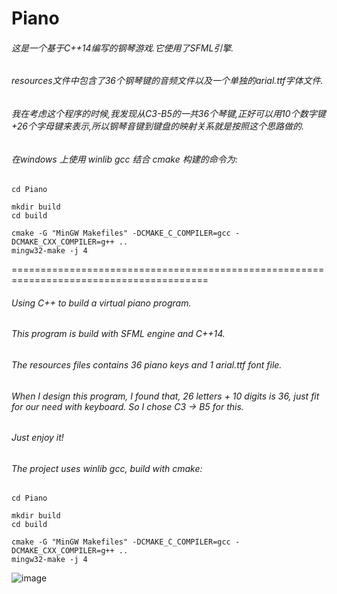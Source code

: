 # Piano

###### 这是一个基于C++14编写的钢琴游戏.它使用了SFML引擎.
###### resources文件中包含了36个钢琴键的音频文件以及一个单独的arial.ttf字体文件.
###### 我在考虑这个程序的时候,我发现从C3-B5的一共36个琴键,正好可以用10个数字键+26个字母键来表示,所以钢琴音键到键盘的映射关系就是按照这个思路做的.
###### 在windows 上使用 winlib gcc 结合 cmake 构建的命令为:
```shell
cd Piano

mkdir build
cd build

cmake -G "MinGW Makefiles" -DCMAKE_C_COMPILER=gcc -DCMAKE_CXX_COMPILER=g++ ..
mingw32-make -j 4
```
========================================================================================
###### Using C++ to build a virtual piano program.
###### This program is build with SFML engine and C++14. 
###### The resources files contains 36 piano keys and 1 arial.ttf font file.
###### When I design this program, I found that, 26 letters + 10 digits is 36, just fit for our need with keyboard. So I chose C3 -> B5 for this.
###### Just enjoy it!
###### The project uses winlib gcc, build with cmake:
```shell
cd Piano

mkdir build
cd build

cmake -G "MinGW Makefiles" -DCMAKE_C_COMPILER=gcc -DCMAKE_CXX_COMPILER=g++ ..
mingw32-make -j 4
```

![image](https://github.com/yuanluo2/MikuPiano/assets/49439486/fb50057f-d293-4be6-9cf6-d0128e1bdd15)


